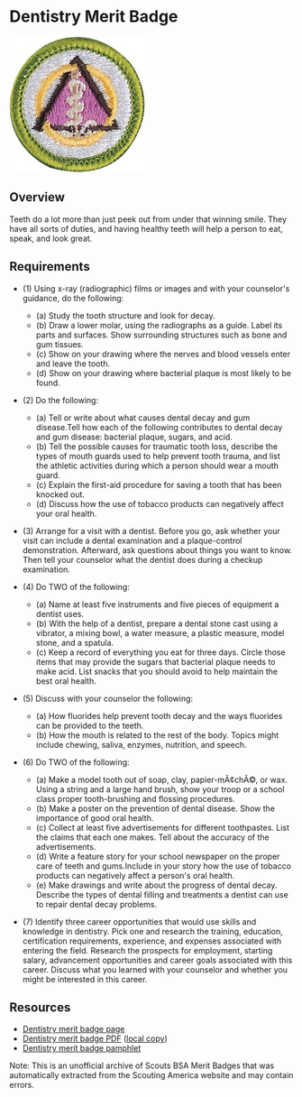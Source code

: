 

# Dentistry Merit Badge

![Dentistry Merit Badge](images/dentistry-merit-badge.jpg)

## Overview



Teeth do a lot more than just peek out from under that winning smile. They have all sorts of duties, and having healthy teeth will help a person to eat, speak, and look great.

## Requirements

* (1) Using x-ray (radiographic) films or images and with your counselor's guidance, do the following:
    * (a) Study the tooth structure and look for decay.
    * (b) Draw a lower molar, using the radiographs as a guide. Label its parts and surfaces. Show surrounding structures such as bone and gum tissues.
    * (c) Show on your drawing where the nerves and blood vessels enter and leave the tooth.
    * (d) Show on your drawing where bacterial plaque is most likely to be found.


* (2) Do the following:
    * (a) Tell or write about what causes dental decay and gum disease.Tell how each of the following contributes to dental decay and gum disease: bacterial plaque, sugars, and acid.
    * (b) Tell the possible causes for traumatic tooth loss, describe the types of mouth guards used to help prevent tooth trauma, and list the athletic activities during which a person should wear a mouth guard.
    * (c) Explain the first-aid procedure for saving a tooth that has been knocked out.
    * (d) Discuss how the use of tobacco products can negatively affect your oral health.


* (3) Arrange for a visit with a dentist. Before you go, ask whether your visit can include a dental examination and a plaque-control demonstration. Afterward, ask questions about things you want to know. Then tell your counselor what the dentist does during a checkup examination.
* (4) Do TWO of the following:
    * (a) Name at least five instruments and five pieces of equipment a dentist uses.
    * (b) With the help of a dentist, prepare a dental stone cast using a vibrator, a mixing bowl, a water measure, a plastic measure, model stone, and a spatula.
    * (c) Keep a record of everything you eat for three days. Circle those items that may provide the sugars that bacterial plaque needs to make acid. List snacks that you should avoid to help maintain the best oral health.


* (5) Discuss with your counselor the following:
    * (a) How fluorides help prevent tooth decay and the ways fluorides can be provided to the teeth.
    * (b) How the mouth is related to the rest of the body. Topics might include chewing, saliva, enzymes, nutrition, and speech.


* (6) Do TWO of the following:
    * (a) Make a model tooth out of soap, clay, papier-mÃ¢chÃ©, or wax. Using a string and a large hand brush, show your troop or a school class proper tooth-brushing and flossing procedures.
    * (b) Make a poster on the prevention of dental disease. Show the importance of good oral health.
    * (c) Collect at least five advertisements for different toothpastes. List the claims that each one makes. Tell about the accuracy of the advertisements.
    * (d) Write a feature story for your school newspaper on the proper care of teeth and gums.Include in your story how the use of tobacco products can negatively affect a person's oral health.
    * (e) Make drawings and write about the progress of dental decay. Describe the types of dental filling and treatments a dentist can use to repair dental decay problems.


* (7) Identify three career opportunities that would use skills and knowledge in dentistry. Pick one and research the training, education, certification requirements, experience, and expenses associated with entering the field. Research the prospects for employment, starting salary, advancement opportunities and career goals associated with this career. Discuss what you learned with your counselor and whether you might be interested in this career.


## Resources

- [Dentistry merit badge page](https://www.scouting.org/merit-badges/dentistry/)
- [Dentistry merit badge PDF](https://filestore.scouting.org/filestore/Merit_Badge_ReqandRes/Pamphlets/Dentistry_2021.pdf) ([local copy](files/dentistry-merit-badge.pdf))
- [Dentistry merit badge pamphlet](https://www.scoutshop.org/dentistry-merit-badge-pamphlet-655631.html)

Note: This is an unofficial archive of Scouts BSA Merit Badges that was automatically extracted from the Scouting America website and may contain errors.